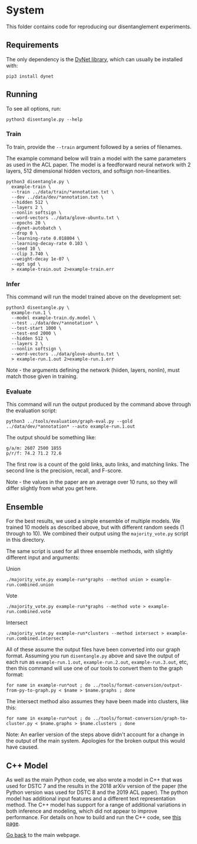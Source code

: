 # System

This folder contains code for reproducing our disentanglement experiments.

## Requirements

The only dependency is the [DyNet library](http://dynet.readthedocs.io), which can usually be installed with:

```
pip3 install dynet
```

## Running

To see all options, run:

```
python3 disentangle.py --help
```

### Train

To train, provide the `--train` argument followed by a series of filenames.

The example command below will train a model with the same parameters as used in the ACL paper.
The model is a feedforward neural network with 2 layers, 512 dimensional hidden vectors, and softsign non-linearities.

```
python3 disentangle.py \
  example-train \
  --train ../data/train/*annotation.txt \
  --dev ../data/dev/*annotation.txt \
  --hidden 512 \
  --layers 2 \
  --nonlin softsign \
  --word-vectors ../data/glove-ubuntu.txt \
  --epochs 20 \
  --dynet-autobatch \
  --drop 0 \
  --learning-rate 0.018804 \
  --learning-decay-rate 0.103 \
  --seed 10 \
  --clip 3.740 \
  --weight-decay 1e-07 \
  --opt sgd \
  > example-train.out 2>example-train.err
```

### Infer

This command will run the model trained above on the development set:

```
python3 disentangle.py \
  example-run.1 \
  --model example-train.dy.model \
  --test ../data/dev/*annotation* \
  --test-start 1000 \
  --test-end 2000 \
  --hidden 512 \
  --layers 2 \
  --nonlin softsign \
  --word-vectors ../data/glove-ubuntu.txt \
  > example-run.1.out 2>example-run.1.err
```

Note - the arguments defining the network (hiiden, layers, nonlin), must match those given in training.

### Evaluate

This command will run the output produced by the command above through the evaluation script:

```
python3 ../tools/evaluation/graph-eval.py --gold ../data/dev/*annotation* --auto example-run.1.out
```

The output should be something like:

```
g/a/m: 2607 2500 1855
p/r/f: 74.2 71.2 72.6
```

The first row is a count of the gold links, auto links, and matching links.
The second line is the precision, recall, and F-score.

Note - the values in the paper are an average over 10 runs, so they will differ slightly from what you get here.

## Ensemble

For the best results, we used a simple ensemble of multiple models.
We trained 10 models as described above, but with different random seeds (1 through to 10).
We combined their output using the `majority_vote.py` script in this directory.

The same script is used for all three ensemble methods, with slightly different input and arguments:

Union
```
./majority_vote.py example-run*graphs --method union > example-run.combined.union
```

Vote
```
./majority_vote.py example-run*graphs --method vote > example-run.combined.vote
```

Intersect
```
./majority_vote.py example-run*clusters --method intersect > example-run.combined.intersect
```

All of these assume the output files have been converted into our graph format.
Assuming you run `disentangle.py` above and save the output of each run as `example-run.1.out`, `example-run.2.out`, `example-run.3.out`, etc, then this command will use one of our tools to convert them to the graph format:
```
for name in example-run*out ; do ../tools/format-conversion/output-from-py-to-graph.py < $name > $name.graphs ; done
```

The intersect method also assumes they have been made into clusters, like this:
```
for name in example-run*out ; do ../tools/format-conversion/graph-to-cluster.py < $name.graphs > $name.clusters ; done
```

Note: An earlier version of the steps above didn't account for a change in the output of the main system. Apologies for the broken output this would have caused.

## C++ Model

As well as the main Python code, we also wrote a model in C++ that was used for DSTC 7 and the results in the 2018 arXiv version of the paper (the Python version was used for DSTC 8 and the 2019 ACL paper).
The python model has additional input features and a different text representation method.
The C++ model has support for a range of additional variations in both inference and modeling, which did not appear to improve performance.
For details on how to build and run the C++ code, see [this page](./old-cpp-version/).

[Go back](./../) to the main webpage.
